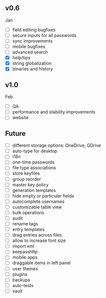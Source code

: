 ## v0.6
Jan
- [ ] field editing bugfixes  
- [ ] secure inputs for all passwords
- [ ] sync improvements
- [ ] mobile bugfixes
- [ ] advanced search
- [x] help/tips
- [x] string globalization
- [x] binaries and history

## v1.0
Feb
- [ ] QA
- [ ] performance and stability improvements
- [ ] website

## Future
- [ ] different storage options: OneDrive, GDrive
- [ ] auto-type for desktop
- [ ] i18n
- [ ] one-time passwords
- [ ] file type associations
- [ ] store keyfiles
- [ ] group reorder
- [ ] master key policy
- [ ] generation templates
- [ ] hide empty or particular fields
- [ ] autocomplete usernames
- [ ] customizable table view
- [ ] bulk operations
- [ ] audit
- [ ] rename tags
- [ ] entry templates
- [ ] drag entries across files
- [ ] allow to increase font size
- [ ] import xml
- [ ] keepasshttp
- [ ] mobile apps
- [ ] draggable items in left panel
- [ ] user themes
- [ ] plugins
- [ ] backups
- [ ] auto-tests
- [ ] vault